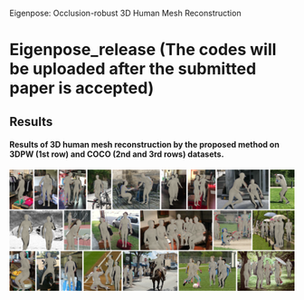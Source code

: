 Eigenpose: Occlusion-robust 3D Human Mesh Reconstruction

# Eigenpose_release (The codes will be uploaded after the submitted paper is accepted)
## Results
#### Results of 3D human mesh reconstruction by the proposed method on 3DPW (1st row) and COCO (2nd and 3rd rows) datasets.
![Figure8](./figure/fig8.svg)
